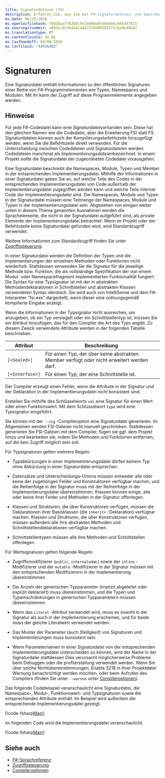 ```yaml
---
title: Signaturdateien (f#)
description: Erfahren Sie, wie Sie mit F#-Signaturdateien, zum Speichern von Informationen zu den öffentlichen Signaturen einer Reihe von F#-Programmelementen, z. B. Typen, Namespaces und Modulen.
ms.date: 06/15/2018
ms.openlocfilehash: f0836aa7f638dc9e2b066b0f46bbb6c086347615
ms.sourcegitcommit: a885cc8c3e444ca6471348893d5373c6e9e49a47
ms.translationtype: MT
ms.contentlocale: de-DE
ms.lasthandoff: 09/06/2018
ms.locfileid: "44036482"
---
```

# <a name="signatures"></a>Signaturen

Eine Signaturdatei enthält Informationen zu den öffentlichen Signaturen einer Reihe von F#-Programmelementen wie Typen, Namespaces und Modulen. Mit ihr kann der Zugriff auf diese Programmelemente angegeben werden.

## <a name="remarks"></a>Hinweise

Für jede F#-Codedatei kann eine *Signaturdatei*vorhanden sein. Diese hat den gleichen Namen wie die Codedatei, aber die Erweiterung FSI statt FS. Signaturdateien können auch der Kompilierungsbefehlszeile hinzugefügt werden, wenn Sie die Befehlszeile direkt verwenden. Für die Unterscheidung zwischen Codedateien und Signaturdateien werden Codedateien manchmal als *Implementierungsdateien*bezeichnet. In einem Projekt sollte die Signaturdatei der zugeordneten Codedatei vorausgehen.

Eine Signaturdatei beschreibt die Namespaces, Module, Typen und Member in der entsprechenden Implementierungsdatei. Mithilfe der Informationen in einer Signaturdatei geben Sie an, auf welche Teile des Codes in der entsprechenden Implementierungsdatei von Code außerhalb der Implementierungsdatei zugegriffen werden kann und welche Teile interner Code der Implementierungsdatei sind. Die Namespaces, Module und Typen in der Signaturdatei müssen eine Teilmenge der Namespaces, Module und Typen in der Implementierungsdatei sein. Abgesehen von einigen weiter unten in diesem Thema genannten Ausnahmen werden die Sprachelemente, die nicht in der Signaturdatei aufgeführt sind, als private Elemente der Implementierungsdatei betrachtet. Wenn im Projekt oder der Befehlszeile keine Signaturdatei gefunden wird, wird Standardzugriff verwendet.

Weitere Informationen zum Standardzugriff finden Sie unter [Zugriffssteuerung](access-control.md).

In einer Signaturdatei werden die Definition der Typen und die Implementierungen der einzelnen Methoden oder Funktionen nicht wiederholt. Stattdessen verwenden Sie die Signatur für die jeweilige Methode bzw. Funktion, die als vollständige Spezifikation der von einem Modul- oder Namespacefragment implementierten Funktionalität fungiert. Die Syntax für eine Typsignatur ist mit der in abstrakten Methodendeklarationen in Schnittstellen und abstrakten Klassen verwendeten Syntax identisch. Sie wird auch von IntelliSense und dem F#-Interpreter "fsi.exe" dargestellt, wenn dieser eine ordnungsgemäß kompilierte Eingabe anzeigt.

Wenn die Informationen in der Typsignatur nicht ausreichen, um anzugeben, ob ein Typ versiegelt oder ein Schnittstellentyp ist, müssen Sie ein Attribut hinzufügen, das für den Compiler die Art des Typs angibt. Zu diesem Zweck verwendete Attribute werden in der folgenden Tabelle beschrieben.

|Attribut|Beschreibung|
|---------|-----------|
|`[<Sealed>]`|Für einen Typ, der über keine abstrakten Member verfügt oder nicht erweitert werden darf.|
|`[<Interface>]`|Für einen Typ, der eine Schnittstelle ist.|
Der Compiler erzeugt einen Fehler, wenn die Attribute in der Signatur und der Deklaration in der Implementierungsdatei nicht konsistent sind.

Erstellen Sie mithilfe des Schlüsselworts `val` eine Signatur für einen Wert oder einen Funktionswert. Mit dem Schlüsselwort `type` wird eine Typsignatur eingeführt.

Sie können mit der `--sig` -Compileroption eine Signaturdatei generieren. Im Allgemeinen werden FSI-Dateien nicht manuell geschrieben. Stattdessen generieren Sie FSI-Dateien mit dem Compiler, fügen sie ggf. dem Projekt hinzu und bearbeiten sie, indem Sie Methoden und Funktionen entfernen, auf die kein Zugriff möglich sein soll.

Für Typsignaturen gelten mehrere Regeln:

- Typabkürzungen in einer Implementierungsdatei dürfen keinem Typ ohne Abkürzung in einer Signaturdatei entsprechen.

- Datensätze und Unterscheidungs-Unions müssen entweder alle oder keine der zugehörigen Felder und Konstruktoren verfügbar machen, und die Reihenfolge in der Signatur muss mit der Reihenfolge in der Implementierungsdatei übereinstimmen. Klassen können einige, alle oder keine ihrer Felder und Methoden in der Signatur offenlegen.

- Klassen und Strukturen, die über Konstruktoren verfügen, müssen die Deklarationen ihrer Basisklassen (die `inherits` -Deklaration) verfügbar machen. Klassen und Strukturen, die über Konstruktoren verfügen, müssen außerdem alle ihre abstrakten Methoden und Schnittstellendeklarationen verfügbar machen.

- Schnittstellentypen müssen alle ihre Methoden und Schnittstellen offenlegen.

Für Wertsignaturen gelten folgende Regeln:

- Zugriffsmodifizierer (`public`, `internal`usw.) sowie der `inline` -Modifizierer und der `mutable` -Modifizierer in der Signatur müssen mit den entsprechenden Modifizierern in der Implementierung übereinstimmen.

- Die Anzahl der generischen Typparameter (implizit abgeleitet oder explizit deklariert) muss übereinstimmen, und die Typen und Typeinschränkungen in generischen Typparametern müssen übereinstimmen.

- Wenn das `Literal` -Attribut verwendet wird, muss es sowohl in der Signatur als auch in der Implementierung erscheinen, und für beide muss der gleiche Literalwert verwendet werden.

- Das Muster der Parameter (auch *Stelligkeit*) von Signaturen und Implementierungen muss konsistent sein.

- Wenn Parameternamen in einer Signaturdatei von der entsprechenden Implementierungsdatei unterscheiden zu können, wird der Name in der Signaturdatei stattdessen Dies verursacht möglicherweise Probleme beim Debuggen oder die profilerstellung verwendet werden. Wenn Sie über solche Nichtübereinstimmungen, Enable 3218 in Ihrer Projektdatei Warnung benachrichtigt werden möchten, oder beim Aufrufen des Compilers (finden Sie unter `--warnon` unter [Compileroptionen](compiler-options.md)).

Das folgende Codebeispiel veranschaulicht eine Signaturdatei, die Namespace-, Modul-, Funktionswert- und Typsignaturen sowie die entsprechenden Attribute enthält. Im Beispiel wird außerdem die entsprechende Implementierungsdatei gezeigt.

[!code-fsharp[Main](../../../samples/snippets/fsharp/fssignatures/snippet9002.fs)]

Im folgenden Code wird die Implementierungsdatei veranschaulicht.

[!code-fsharp[Main](../../../samples/snippets/fsharp/fssignatures/snippet9001.fs)]

## <a name="see-also"></a>Siehe auch

- [F#-Sprachreferenz](index.md)
- [Zugriffssteuerung](access-control.md)
- [Compileroptionen](compiler-options.md)
